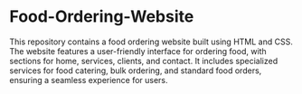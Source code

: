 # Food-Ordering-Website
This repository contains a food ordering website built using HTML and CSS. The website features a user-friendly interface for ordering food, with sections for home, services, clients, and contact. It includes specialized services for food catering, bulk ordering, and standard food orders, ensuring a seamless experience for users.

